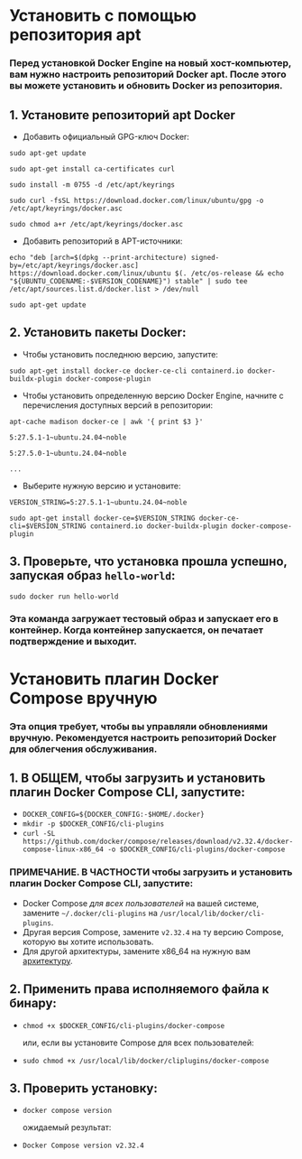 # Установить с помощью репозитория apt
### Перед установкой Docker Engine на новый хост-компьютер, вам нужно настроить репозиторий Docker apt. После этого вы можете установить и обновить Docker из репозитория.
## 1. Установите репозиторий apt Docker
* Добавить официальный GPG-ключ Docker:
  
`sudo apt-get update`

`sudo apt-get install ca-certificates curl`

`sudo install -m 0755 -d /etc/apt/keyrings`

`sudo curl -fsSL https://download.docker.com/linux/ubuntu/gpg -o /etc/apt/keyrings/docker.asc`

`sudo chmod a+r /etc/apt/keyrings/docker.asc`

* Добавить репозиторий в APT-источники:

`echo "deb [arch=$(dpkg --print-architecture) signed-by=/etc/apt/keyrings/docker.asc] https://download.docker.com/linux/ubuntu $(. /etc/os-release && echo "${UBUNTU_CODENAME:-$VERSION_CODENAME}") stable" | sudo tee /etc/apt/sources.list.d/docker.list > /dev/null`
  
`sudo apt-get update`

## 2. Установить пакеты Docker:
* Чтобы установить последнюю версию, запустите:

`sudo apt-get install docker-ce docker-ce-cli containerd.io docker-buildx-plugin docker-compose-plugin`

* Чтобы установить определенную версию Docker Engine, начните с перечисления доступных версий в репозитории:

`apt-cache madison docker-ce | awk '{ print $3 }'`

`5:27.5.1-1~ubuntu.24.04~noble`

`5:27.5.0-1~ubuntu.24.04~noble`

`...`

* Выберите нужную версию и установите:

`VERSION_STRING=5:27.5.1-1~ubuntu.24.04~noble`

`sudo apt-get install docker-ce=$VERSION_STRING docker-ce-cli=$VERSION_STRING containerd.io docker-buildx-plugin docker-compose-plugin`

## 3. Проверьте, что установка прошла успешно, запуская образ `hello-world`:

`sudo docker run hello-world`

### Эта команда загружает тестовый образ и запускает его в контейнер. Когда контейнер запускается, он печатает подтверждение и выходит.


# Установить плагин Docker Compose вручную

### Эта опция требует, чтобы вы управляли обновлениями вручную. Рекомендуется настроить репозиторий Docker для облегчения обслуживания.

## 1. В ОБЩЕМ, чтобы загрузить и установить плагин Docker Compose CLI, запустите:

* `DOCKER_CONFIG=${DOCKER_CONFIG:-$HOME/.docker}`
* `mkdir -p $DOCKER_CONFIG/cli-plugins`
* `curl -SL https://github.com/docker/compose/releases/download/v2.32.4/docker-compose-linux-x86_64 -o $DOCKER_CONFIG/cli-plugins/docker-compose`
### ПРИМЕЧАНИЕ. В ЧАСТНОСТИ чтобы загрузить и установить плагин Docker Compose CLI, запустите:
* Docker Compose *для всех пользователей* на вашей системе, замените 
    `~/.docker/cli-plugins` на `/usr/local/lib/docker/cli-plugins`.
* Другая версия Compose, замените `v2.32.4` на ту версию Compose, которую вы хотите использовать.
* Для другой архитектуры, замените x86_64 на нужную вам [архитектуру](https://github.com/docker/compose/releases).
## 2. Применить права исполняемого файла к бинару:
* `chmod +x $DOCKER_CONFIG/cli-plugins/docker-compose`
  
  или, если вы установите Compose для всех пользователей:
  
* `sudo chmod +x /usr/local/lib/docker/cliplugins/docker-compose`
## 3. Проверить установку:
* `docker compose version`
  
  ожидаемый результат:
  
* `Docker Compose version v2.32.4`


 
